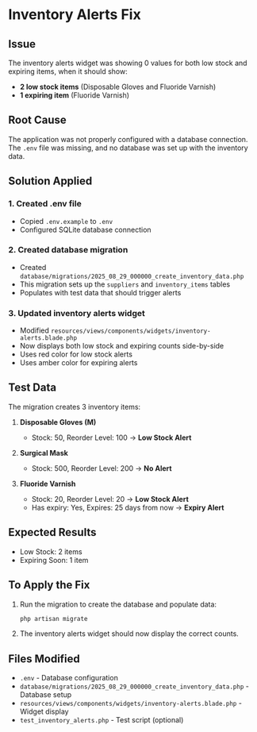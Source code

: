 # Inventory Alerts Fix

## Issue
The inventory alerts widget was showing 0 values for both low stock and expiring items, when it should show:
- **2 low stock items** (Disposable Gloves and Fluoride Varnish)
- **1 expiring item** (Fluoride Varnish)

## Root Cause
The application was not properly configured with a database connection. The `.env` file was missing, and no database was set up with the inventory data.

## Solution Applied

### 1. Created .env file
- Copied `.env.example` to `.env`
- Configured SQLite database connection

### 2. Created database migration
- Created `database/migrations/2025_08_29_000000_create_inventory_data.php`
- This migration sets up the `suppliers` and `inventory_items` tables
- Populates with test data that should trigger alerts

### 3. Updated inventory alerts widget
- Modified `resources/views/components/widgets/inventory-alerts.blade.php`
- Now displays both low stock and expiring counts side-by-side
- Uses red color for low stock alerts
- Uses amber color for expiring alerts

## Test Data
The migration creates 3 inventory items:

1. **Disposable Gloves (M)**
   - Stock: 50, Reorder Level: 100 → **Low Stock Alert**

2. **Surgical Mask**
   - Stock: 500, Reorder Level: 200 → **No Alert**

3. **Fluoride Varnish**
   - Stock: 20, Reorder Level: 20 → **Low Stock Alert**
   - Has expiry: Yes, Expires: 25 days from now → **Expiry Alert**

## Expected Results
- Low Stock: 2 items
- Expiring Soon: 1 item

## To Apply the Fix

1. Run the migration to create the database and populate data:
   ```bash
   php artisan migrate
   ```

2. The inventory alerts widget should now display the correct counts.

## Files Modified
- `.env` - Database configuration
- `database/migrations/2025_08_29_000000_create_inventory_data.php` - Database setup
- `resources/views/components/widgets/inventory-alerts.blade.php` - Widget display
- `test_inventory_alerts.php` - Test script (optional)